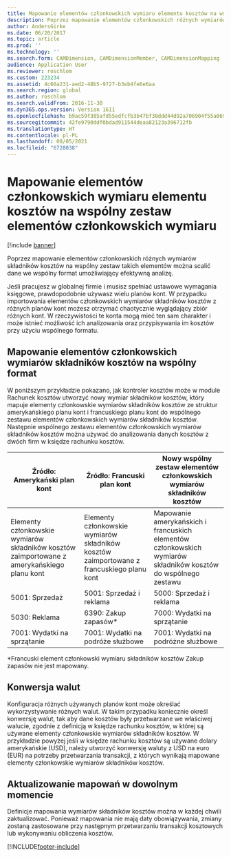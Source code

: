 ```yaml
---
title: Mapowanie elementów członkowskich wymiaru elementu kosztów na wspólny zestaw elementów członkowskich wymiaru
description: Poprzez mapowanie elementów członkowskich różnych wymiarów składników kosztów na wspólny zestaw takich elementów można scalić dane we wspólny format umożliwiający efektywną analizę.
author: AndersGirke
ms.date: 06/20/2017
ms.topic: article
ms.prod: ''
ms.technology: ''
ms.search.form: CAMDimension, CAMDimensionMember, CAMDimensionMapping
audience: Application User
ms.reviewer: roschlom
ms.custom: 223234
ms.assetid: 4c66a231-aed2-48b5-9727-b3eb4fe6e6aa
ms.search.region: global
ms.author: roschlom
ms.search.validFrom: 2016-11-30
ms.dyn365.ops.version: Version 1611
ms.openlocfilehash: b9ac59f305afd55edfcfb3b47bf38ddd44d92a706904f55a069a6a9fc9050825
ms.sourcegitcommit: 42fe9790ddf0bdad911544deaa82123a396712fb
ms.translationtype: HT
ms.contentlocale: pl-PL
ms.lasthandoff: 08/05/2021
ms.locfileid: "6728038"
---
```

# <a name="map-cost-element-dimension-members-to-a-common-set-of-dimension-members"></a>Mapowanie elementów członkowskich wymiaru elementu kosztów na wspólny zestaw elementów członkowskich wymiaru

[!include [banner](../includes/banner.md)]

Poprzez mapowanie elementów członkowskich różnych wymiarów składników kosztów na wspólny zestaw takich elementów można scalić dane we wspólny format umożliwiający efektywną analizę.

Jeśli pracujesz w globalnej firmie i musisz spełniać ustawowe wymagania księgowe, prawdopodobnie używasz wielu planów kont. W przypadku importowania elementów członkowskich wymiarów składników kosztów z różnych planów kont możesz otrzymać chaotycznie wyglądający zbiór różnych kont. W rzeczywistości te konta mogą mieć ten sam charakter i może istnieć możliwość ich analizowania oraz przypisywania im kosztów przy użyciu wspólnego formatu.

## <a name="map-cost-element-dimension-members-to-a-common-format"></a>Mapowanie elementów członkowskich wymiarów składników kosztów na wspólny format
W poniższym przykładzie pokazano, jak kontroler kosztów może w module Rachunek kosztów utworzyć nowy wymiar składników kosztów, który mapuje elementy członkowskie wymiarów składników kosztów ze struktur amerykańskiego planu kont i francuskiego planu kont do wspólnego zestawu elementów członkowskich wymiarów składników kosztów. Następnie wspólnego zestawu elementów członkowskich wymiarów składników kosztów można używać do analizowania danych kosztów z dwóch firm w księdze rachunku kosztów.

| Źródło: Amerykański plan kont                                          | Źródło: Francuski plan kont                                          | Nowy wspólny zestaw elementów członkowskich wymiarów składników kosztów                        |
|-----------------------------------------------------------------------|---------------------------------------------------------------------------|-------------------------------------------------------------------------|
| Elementy członkowskie wymiarów składników kosztów zaimportowane z amerykańskiego planu kont | Elementy członkowskie wymiarów składników kosztów zaimportowane z francuskiego planu kont | Mapowanie amerykańskich i francuskich elementów członkowskich wymiarów składników kosztów do wspólnego zestawu |
| 5001: Sprzedaż                                                           | 5001: Sprzedaż i reklama                                               | 5000: Sprzedaż i reklama                                             |
| 5030: Reklama                                                     | 6390: Zakup zapasów\*                                                    | 7000: Wydatki na sprzątanie                                                 |
| 7001: Wydatki na sprzątanie                                               | 7001: Wydatki na podróże służbowe                                                      | 7001: Wydatki na podróżne służbowe                                                   |

\*Francuski element członkowski wymiaru składników kosztów Zakup zapasów nie jest mapowany.

## <a name="currency-conversion"></a>Konwersja walut
Konfiguracja różnych używanych planów kont może określać wykorzystywanie różnych walut. W takim przypadku koniecznie określ konwersję walut, tak aby dane kosztów były przetwarzane we właściwej walucie, zgodnie z definicją w księdze rachunku kosztów, w której są używane elementy członkowskie wymiarów składników kosztów. W przykładzie powyżej jeśli w księdze rachunku kosztów są używane dolary amerykańskie (USD), należy utworzyć konwersję waluty z USD na euro (EUR) na potrzeby przetwarzania transakcji, z których wynikają mapowane elementy członkowskie wymiarów składników kosztów.

## <a name="update-mappings-at-any-time"></a>Aktualizowanie mapowań w dowolnym momencie
Definicje mapowania wymiarów składników kosztów można w każdej chwili zaktualizować. Ponieważ mapowania nie mają daty obowiązywania, zmiany zostaną zastosowane przy następnym przetwarzaniu transakcji kosztowych lub wykonywaniu obliczenia kosztów.





[!INCLUDE[footer-include](../../includes/footer-banner.md)]